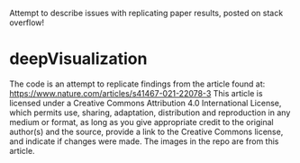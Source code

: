 Attempt to describe issues with replicating paper results, posted on stack overflow!

# deepVisualization
The code is an attempt to replicate findings from the article found at: 
https://www.nature.com/articles/s41467-021-22078-3
This article is licensed under a Creative Commons Attribution 4.0 International License, which permits use, sharing, adaptation, distribution and reproduction in any medium or format, as long as you give appropriate credit to the original author(s) and the source, provide a link to the Creative Commons license, and indicate if changes were made.
The images in the repo are from this article.
